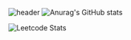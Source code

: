 ![header](https://capsule-render.vercel.app/api?type=waving&text=Welcome!%20Thank%20you%20for%20visiting%20the%20GitHub%20of%20web%20developer%20zzeeye.&color=auto&height=200&section=header&fontSize=30&fontAlign=50&fontAlignY=40)
![Anurag's GitHub stats](https://github-readme-stats.vercel.app/api?username=zzeeye&show_icons=true&theme=graywhite)

![Leetcode Stats](https://leetcard.jacoblin.cool/zzeeye?theme=wtf)
